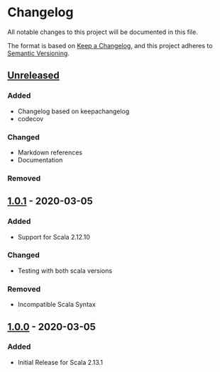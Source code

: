 # Changelog
All notable changes to this project will be documented in this file.

The format is based on [Keep a Changelog](https://keepachangelog.com/en/1.0.0/),
and this project adheres to [Semantic Versioning](https://semver.org/spec/v2.0.0.html).

## [Unreleased]
### Added
- Changelog based on keepachangelog
- codecov

### Changed
- Markdown references 
- Documentation

### Removed

## [1.0.1] - 2020-03-05
### Added
- Support for Scala 2.12.10

### Changed
- Testing with both scala versions

### Removed
- Incompatible Scala Syntax

## [1.0.0] - 2020-03-05
### Added
- Initial Release for Scala 2.13.1

[Unreleased]: https://github.com/innFactory/akka-persistence-gcp-datastore/compare/v1.0.1...HEAD
[1.0.1]: https://github.com/innFactory/akka-persistence-gcp-datastore/compare/v1.0.0...v1.0.1
[1.0.0]: https://github.com/innFactory/akka-persistence-gcp-datastore/releases/tag/v1.0.0

